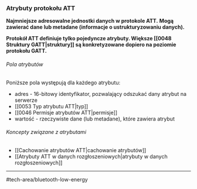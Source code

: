 ### Atrybuty protokołu ATT
**Najmniejsze adresowalne jednostki danych w protokole ATT.**
**Mogą zawierać dane lub metadane (informacje o ustrukturyzowaniu danych).**

**Protokół ATT definiuje tylko pojedyncze atrybuty. Większe [[0048 Struktury GATT|struktury]] są konkretyzowane dopiero na poziomie protokołu GATT.**

###### Pola atrybutów
Poniższe pola występują dla każdego atrybutu:
- adres - 16-bitowy identyfikator, pozwalający odszukać dany atrybut na serwerze
- [[0053 Typ atrybutu ATT|typ]] 
- [[0046 Permisje atrybutów ATT|permisje]]
- wartość - rzeczywiste dane (lub metadane), które zawiera atrybut

###### Koncepty związane z atrybutami
- [[Cachowanie atrybutów ATT|cachowanie atrybutów]]
- [[Atrybuty ATT w danych rozgłoszeniowych|atrybuty w danych rozgłoszeniowych]]


---
#tech-area/bluetooth-low-energy 